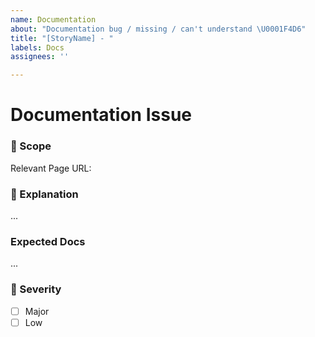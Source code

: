 ```yaml
---
name: Documentation
about: "Documentation bug / missing / can't understand \U0001F4D6"
title: "[StoryName] - "
labels: Docs
assignees: ''

---
```


<!--
  Thanks for reporting an issue 😄  to `wix-style-react`!
  Before you submit, please search open / closed issues before submitting, since someone else might
  have asked the same thing before.
  -->

# Documentation Issue

### 🔦 Scope

Relevant Page URL: <!--- Enter Storybook link here, e.g. https://wix-wix-style-react.surge.sh/?selectedKind=3.%20Inputs&selectedStory=3.1%20Text%20Input&full=0&addons=0&stories=1&panelRight=0  -->

### 💁 Explanation

<!---
  Tell us whats wrong / missing / difficult to understand.
  -->

...

### Expected Docs <!-- optional -->

<!---
  What would you expect seeing in the doc page
  -->

...

### 👀 Severity

- [ ] Major
- [ ] Low
